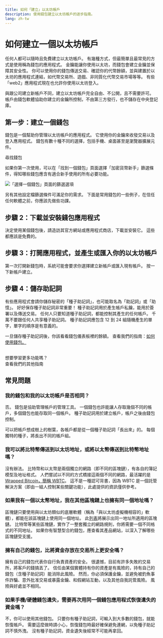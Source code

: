 ```yaml
---
title: 如何「建立」以太坊帳戶
description: 使用錢包建立以太坊帳戶的逐步指南。
lang: zh-tw
---
```


# 如何建立一個以太坊帳戶

任何人都可以隨時且免費建立以太坊帳戶。 有幾種方式，但最簡單且最常見的方式是使用稱為錢包的應用程式。 金鑰能讓你使用以太坊，而錢包會建立金鑰並保障其安全性。 你可以使用你的錢包傳送交易、確認你的代幣餘額，並與建置於以太坊的應用程式連結，如代幣交易所、遊戲、非同質化代幣交易市場等等。 有些「web2」應用程式現在也允許你使用以太坊登入。

與跟公司建立新帳戶不同，建立以太坊帳戶完全自由、不公開，且不需要許可。 帳戶由錢包軟體協助你建立的金鑰所控制，不由第三方發行，也不儲存在中央登記庫。

## 第一步：建立一個錢包

錢包是一個幫助你管理以太坊帳戶的應用程式。 它使用你的金鑰來收發交易以及登入應用程式。 錢包有數十種不同的選擇，包括手機、桌面甚至是瀏覽器擴展元件。

<ButtonLink to="/wallets/find-wallet/">
  尋找錢包
</ButtonLink>

如果你第一次使用，可以在「找到一個錢包」頁面選擇「加密貨幣新手」篩選條件，得知哪些錢包應含有適合新手使用的所有必要功能。

![「選擇一個錢包」頁面的篩選選項](./wallet-box.png)

另有其他設定檔篩選條件可滿足你的需求。 下面是常用錢包的一些例子，在信任任何軟體之前，你應該先做些功課。

## 步驟 2：下載並安裝錢包應用程式

決定使用某個錢包後，請造訪其官方網站或應用程式商店，下載並安裝它。 這些都應該是免費的。

## 步驟 3：打開應用程式，並產生或匯入你的以太坊帳戶

第一次打開新錢包時，系統可能會要求你選擇建立新帳戶或匯入現有帳戶。 按一下新帳戶建立。

## 步驟 4：儲存助記詞

有些應用程式會請你儲存秘密的「種子助記詞」，也可能取名為「助記詞」或「助憶」。 好好保存種子助記詞非常重要！ 種子助記詞用於產生帳戶私鑰，能用於簽署以及傳送交易。 任何人只要知道種子助記詞，都能控制其產生的任何帳戶。 千萬不要跟任何人共享種子助記詞。 種子助記詞應包含 12 到 24 組隨機產生的單字，單字的順序是有意義的。

一旦儲存種子助記詞後，你該看看錢包儀表板裡的餘額。 查看我們的指南：[如何使用錢包。](/guides/how-to-use-a-wallet)

 <br />

<InfoBanner shouldSpaceBetween emoji=":eyes:">
  <div>想要學習更多功能嗎？</div>
  <ButtonLink to="/guides/">
    查看我們的其他指南
  </ButtonLink>
</InfoBanner>

## 常見問題

### 我的錢包和我的以太坊帳戶是否相同？

否。 錢包是協助管理帳戶的管理工具。 一個錢包也許能讓人存取幾個不同的帳戶，多個錢包也能存取同一個帳戶。 種子助記詞用於建立帳戶，帳戶之後由錢包控制。

可以把帳戶想成樹上的樹葉，各帳戶都是從一個種子助記詞「長出來」的。 每個獨特的種子，將長出不同的帳戶組。

### 我可以將比特幣傳送到以太坊地址，或將以太幣傳送到比特幣地址嗎？

沒有辦法。 比特幣和以太幣是兩個獨立的網路（即不同的區塊鏈），有各自的簿記模型及地址格式。 人們嘗試以不同的方式橋接這兩個不同的網路，最活躍的是 [Wrapped Bitcoin，簡稱 WBTC](https://www.bitcoin.com/get-started/what-is-wbtc/)。 這不是一種認可背書，因為 WBTC 是一個託管解決方案（即由一組人控制某些關鍵功能），此處提供的資訊僅供參考。

### 如果我有一個以太幣地址，我在其他區塊鏈上也擁有同一個地址嗎？

區塊鏈只要使用與以太坊類似的底層軟體（稱為「與以太坊虛擬機相容的」軟體），都能在該區塊鏈上使用同一個地址。 此[列表](https://chainlist.org/)將展示出同一地址所適用的區塊鏈。 比特幣等某些區塊鏈，實作了一整套獨立的網路規則，你將需要一個不同格式的不同地址。 如果你有智慧型合約錢包，應查看其產品網站，以深入了解哪些區塊鏈受支援。

### 擁有自己的錢包，比將資金存放在交易所上更安全嗎？

擁有自己的錢包代表你自行負責資產的安全。 很遺憾，目前有許多失敗的交易所，將客戶的錢搞丟了。 信任由某個實體持有你的資產是有風險的，持有自己的錢包（含種子助記詞）能消除此風險。 然而，你必須保護金鑰，並避免被釣魚事件詐騙、意外批准交易或暴露金鑰、和假網站互動，以及其他自我託管風險。 風險與好處並不相同。

### 如果手機/硬體錢包遺失，需要再次用同一個錢包應用程式恢復遺失的資金嗎？

不，你可以使用其他錢包。 只要你有種子助記詞，可輸入到大多數的錢包，就能恢復帳戶。 需要這麼做時請小心，恢復錢包時最好確保避免連網，以免種子助記詞不慎外洩。 沒有種子助記詞，資金遺失後經常不可能再拿回。
